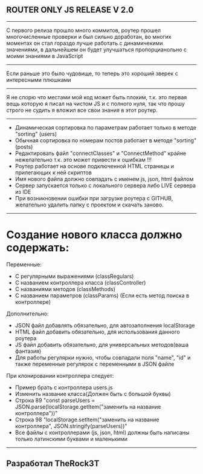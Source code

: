 
ROUTER ONLY JS RELEASE V 2.0
---
___
С первого релиза прошло много коммитов, роутер прошел многочисленные проверки и был сильно доработан, во многих моментах он стал гораздо лучше работать с динамичекими значениями, в дальнейшем он будет улучшаться пропорцианольно с моими знаниями в JavaScript
___
Если раньше это было чудовище, то теперь это хороший зверек с интересными плюшками
___
Я не спорю что местами мой код может быть плохим,
т.к. это первая вещь которую я писал на чистом JS
и с полного нуля, так что прошу строго не судить я вложил все свои знания в этот роутер.
___
+ Динамическая сортировка по параметрам работает только в методе "sorting" (users)
+ Обычная сортировка по номерам постов работает в методе "sorting" (posts)
+ Редактировать файл "connectClasses" и "ConnectMethod" крайне нежелательно т.к. это может привести к ошибкам !!!
+ Роутер работает на основе подключенной HTML страницы и прилегающих к ней скриптов
+ Имя нового файла должно совпадать с именем js, json, html файлом
+ Сервер запускается только с локального сервера либо LIVE сервера из IDE
+ При возникновении ошибки при загрузке роутера с GITHUB, желательно удалить папку с проектом и скачать заново.
---
Создание нового класса должно содержать:
=
Переменные:
+ С регулярными выражениями (classRegulars)
+ С названием контроллера класса (classController)
+ С названиями методов (classMethods)
+ С названием параметров (classParams) (Если есть метод поиска в контроллере)

Дополнительно:
+ JSON файл добавлять обязательно, для автозаполнения localStorage
+ HTML файл добавить обязательно, для использования данного роутера
+ JS файл добавить обязательно, для универсальных методов(ваша фантазия)
+ Для работы регулярки нужно, чтобы совпадали поля "name", "id" и также переменные регулярок с переменными в JSON файле

При клонировании контроллера следует:
+ Пример брать с контроллера users.js
+ Изменить название класса(Должен быть с большой буквы)
+ Строка 89 "const parseUsers = JSON.parse(localStorage.getItem("заменить на название контроллера"))"
+ Строка 98 "localStorage.setItem("заменить на название контроллера", JSON.stringify(parseUsers))"
+ Все файлы с контроллерами (js, json, html) должны быть написаны только латинскими буквами и маленькими
___
Разработал TheRock3T
---
